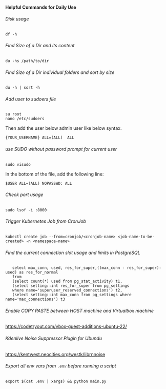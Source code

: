 #### Helpful Commands for Daily Use

###### Disk usage
```
df -h
```

###### Find Size of a Dir and its content
```
du -hs /path/to/dir
```

###### Find Size of a Dir individual folders and sort by size
```
du -h | sort -h
```

###### Add user to sudoers file
```
su root 
nano /etc/sudoers
```

Then add the user below admin user like below syntax.
```
{YOUR_USERNAME} ALL=(ALL)  ALL
```

###### use SUDO without password prompt for current user
```
sudo visudo
```

In the bottom of the file, add the following line:
```
$USER ALL=(ALL) NOPASSWD: ALL
```

###### Check port usage
```
sudo lsof -i :8000
```

###### Trigger Kubernetes Job from CronJob
```
kubectl create job --from=cronjob/<cronjob-name> <job-name-to-be-created> -n <namespace-name>
```

###### Find the current connection slot usage and limits in PostgreSQL
```
   select max_conn, used, res_for_super,((max_conn - res_for_super)-used) as res_for_normal
   from
   (select count(*) used from pg_stat_activity) t1,
   (select setting::int res_for_super from pg_settings
   where name='superuser_reserved_connections') t2,
   (select setting::int max_conn from pg_settings where name='max_connections') t3
```

###### Enable COPY PASTE between HOST machine and Virtualbox machine
https://codetryout.com/vbox-guest-additions-ubuntu-22/

###### Kdenlive Noise Suppressor Plugin for Ubundu
https://kentwest.neocities.org/westk/librnnoise

###### Export all env vars from `.env` before running a script
```
export $(cat .env | xargs) && python main.py
```
